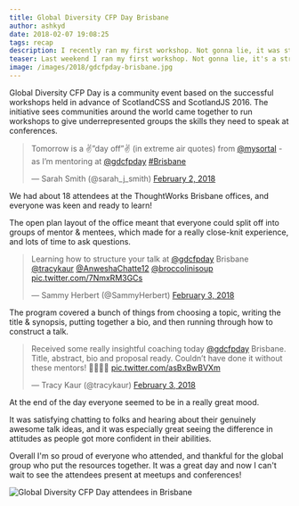 ```yaml
---
title: Global Diversity CFP Day Brisbane
author: ashkyd
date: 2018-02-07 19:08:25
tags: recap
description: I recently ran my first workshop. Not gonna lie, it was stressful! But when I was told about Global Diversity CFP Day, I knew it was something I wanted to do!
teaser: Last weekend I ran my first workshop. Not gonna lie, it's a stressful experience! But when I was introduced to the idea of Global Diversity CFP Day, I knew it was something I wanted to help make happen!
image: /images/2018/gdcfpday-brisbane.jpg
---
```

Global Diversity CFP Day is a community event based on the successful workshops held in advance of ScotlandCSS and ScotlandJS 2016. The initiative sees communities around the world came together to run workshops to give underrepresented groups the skills they need to speak at conferences.

<blockquote class="twitter-tweet" data-lang="en"><p lang="en" dir="ltr">Tomorrow is a ✌️”day off”✌️ (in extreme air quotes) from <a href="https://twitter.com/mysortal?ref_src=twsrc%5Etfw">@mysortal</a> - as I’m mentoring at <a href="https://twitter.com/gdcfpday?ref_src=twsrc%5Etfw">@gdcfpday</a> <a href="https://twitter.com/hashtag/Brisbane?src=hash&amp;ref_src=twsrc%5Etfw">#Brisbane</a></p>&mdash; Sarah Smith (@sarah_j_smith) <a href="https://twitter.com/sarah_j_smith/status/959369578315882502?ref_src=twsrc%5Etfw">February 2, 2018</a></blockquote>

We had about 18 attendees at the ThoughtWorks Brisbane offices, and everyone was keen and ready to learn!

The open plan layout of the office meant that everyone could split off into groups of mentor & mentees, which made for a really close-knit experience, and lots of time to ask questions.

<blockquote class="twitter-tweet" data-lang="en"><p lang="en" dir="ltr">Learning how to structure your talk at <a href="https://twitter.com/gdcfpday?ref_src=twsrc%5Etfw">@gdcfpday</a> Brisbane <a href="https://twitter.com/tracykaur?ref_src=twsrc%5Etfw">@tracykaur</a> <a href="https://twitter.com/AnweshaChatte12?ref_src=twsrc%5Etfw">@AnweshaChatte12</a> <a href="https://twitter.com/broccolinisoup?ref_src=twsrc%5Etfw">@broccolinisoup</a> <a href="https://t.co/7NmxRM3GCs">pic.twitter.com/7NmxRM3GCs</a></p>&mdash; Sammy Herbert (@SammyHerbert) <a href="https://twitter.com/SammyHerbert/status/959663450229170176?ref_src=twsrc%5Etfw">February 3, 2018</a></blockquote>

The program covered a bunch of things from choosing a topic, writing the title & synopsis, putting together a bio, and then running through how to construct a talk.

<blockquote class="twitter-tweet" data-lang="en"><p lang="en" dir="ltr">Received some really insightful coaching today <a href="https://twitter.com/gdcfpday?ref_src=twsrc%5Etfw">@gdcfpday</a> Brisbane. Title, abstract, bio and proposal ready. Couldn’t have done it without these mentors! 🎤👩🏽‍💻 <a href="https://t.co/asBxBwBVXm">pic.twitter.com/asBxBwBVXm</a></p>&mdash; Tracy Kaur (@tracykaur) <a href="https://twitter.com/tracykaur/status/959714357373411328?ref_src=twsrc%5Etfw">February 3, 2018</a></blockquote>

At the end of the day everyone seemed to be in a really great mood.

It was satisfying chatting to folks and hearing about their genuinely awesome talk ideas, and it was especially great seeing the difference in attitudes as people got more confident in their abilities.

Overall I'm so proud of everyone who attended, and thankful for the global group who put the resources together. It was a great day and now I can't wait to see the attendees present at meetups and conferences!

<img src="/images/2018/gdcfpday-brisbane.jpg" alt="Global Diversity CFP Day attendees in Brisbane">

